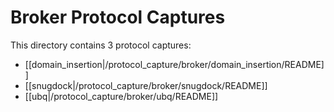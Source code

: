 Broker Protocol Captures
========================

This directory contains 3 protocol captures:

* [[domain_insertion|/protocol_capture/broker/domain_insertion/README]]
* [[snugdock|/protocol_capture/broker/snugdock/README]]
* [[ubq|/protocol_capture/broker/ubq/README]]
